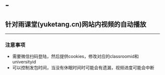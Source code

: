# -
## 针对雨课堂(yuketang.cn)网站内视频的自动播放
---
### 注意事项
- 需要微信扫码登陆，然后提供cookies，修改对应的classroomid和universityid
- 可以控制发包时间，当没有休眠时间时可能会有遗漏，视频进度可能会中断
